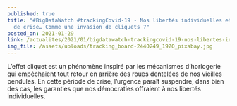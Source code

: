 ```yaml
---
published: true
title: "#BigDataWatch #trackingCovid-19 - Nos libertés individuelles et l’état
  de crise… Comme une invasion de cliquets ?"
posted_on: 2021-01-29
link: /actualites/2021/01/bigdatawatch-trackingcovid-19-nos-libertes-individuelles-et-l-etat-de-crise-comme-une-invasion-de-cliquets/
img_file: /assets/uploads/tracking_board-2440249_1920_pixabay.jpg
---
```

L’effet cliquet est un phénomène inspiré par les mécanismes d’horlogerie qui empêchaient tout retour en arrière des roues dentelées de nos vieilles pendules. En cette période de crise, l’urgence paraît suspendre, dans bien des cas, les garanties que nos démocraties offraient à nos libertés individuelles.